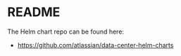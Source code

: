 # README
The Helm chart repo can be found here:
- <https://github.com/atlassian/data-center-helm-charts>
